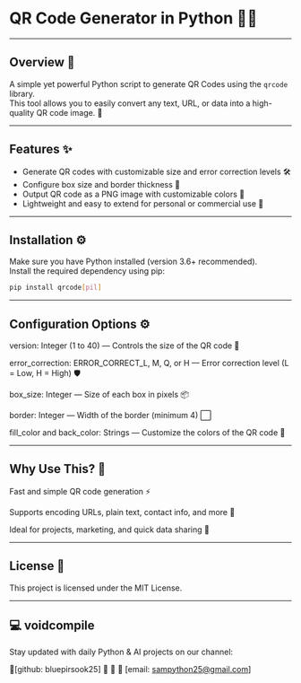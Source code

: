 # QR Code Generator in Python 🚀📱

---

## Overview 🎯

A simple yet powerful Python script to generate QR Codes using the `qrcode` library.  
This tool allows you to easily convert any text, URL, or data into a high-quality QR code image. 🎉

---

## Features ✨

- Generate QR codes with customizable size and error correction levels 🛠️  
- Configure box size and border thickness 📐  
- Output QR code as a PNG image with customizable colors 🎨  
- Lightweight and easy to extend for personal or commercial use 🔧

---

## Installation ⚙️

Make sure you have Python installed (version 3.6+ recommended).  
Install the required dependency using pip:

```bash
pip install qrcode[pil]
```

---

## Configuration Options ⚙️
version: Integer (1 to 40) — Controls the size of the QR code 📏

error_correction: ERROR_CORRECT_L, M, Q, or H — Error correction level (L = Low, H = High) 🛡️

box_size: Integer — Size of each box in pixels 📦

border: Integer — Width of the border (minimum 4) ⬜

fill_color and back_color: Strings — Customize the colors of the QR code 🎨

---

## Why Use This? 🤔
Fast and simple QR code generation ⚡

Supports encoding URLs, plain text, contact info, and more 📲

Ideal for projects, marketing, and quick data sharing 🔄

---

## License 📝
This project is licensed under the MIT License.

---

## 💻 voidcompile
Stay updated with daily Python & AI projects on our channel:

📢[github: bluepirsook25]
📢
📢
📢 [email: sampython25@gmail.com]
